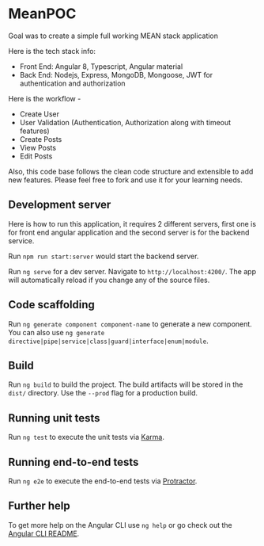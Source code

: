 # MeanPOC

Goal was to create a simple full working MEAN stack application

Here is the tech stack info: 
  - Front End: Angular 8, Typescript, Angular material
  - Back End: Nodejs, Express, MongoDB, Mongoose, JWT for authentication and authorization

Here is the workflow -
 - Create User
 - User Validation (Authentication, Authorization along with timeout features)
 - Create Posts
 - View Posts
 - Edit Posts

Also, this code base follows the clean code structure and extensible to add new features. Please feel free to fork and use it for your learning needs.

## Development server

Here is how to run this application, it requires 2 different servers, first one is for front end angular application and the second server is for the backend service.

Run `npm run start:server` would start the backend server.

Run `ng serve` for a dev server. Navigate to `http://localhost:4200/`. The app will automatically reload if you change any of the source files.

## Code scaffolding

Run `ng generate component component-name` to generate a new component. You can also use `ng generate directive|pipe|service|class|guard|interface|enum|module`.

## Build

Run `ng build` to build the project. The build artifacts will be stored in the `dist/` directory. Use the `--prod` flag for a production build.

## Running unit tests

Run `ng test` to execute the unit tests via [Karma](https://karma-runner.github.io).

## Running end-to-end tests

Run `ng e2e` to execute the end-to-end tests via [Protractor](http://www.protractortest.org/).

## Further help

To get more help on the Angular CLI use `ng help` or go check out the [Angular CLI README](https://github.com/angular/angular-cli/blob/master/README.md).
